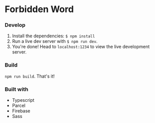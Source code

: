 # Forbidden Word

### Develop
1. Install the dependencies: `$ npm install`
2. Run a live dev server with `$ npm run dev`.
3. You're done! Head to `localhost:1234` to view the live development server.

### Build
`npm run build`. That's it!

### Built with
- Typescript
- Parcel
- Firebase
- Sass